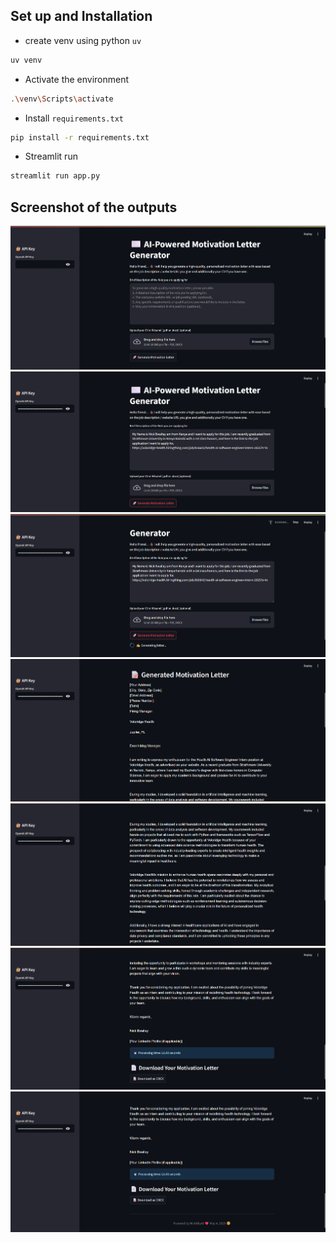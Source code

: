 ## Set up and Installation

- create venv using python `uv`

```bash
uv venv
```

- Activate the environment

```bash
.\venv\Scripts\activate
```

- Install `requirements.txt`

```bash
pip install -r requirements.txt
```

- Streamlit run

```bash
streamlit run app.py
```

## Screenshot of the outputs

![screenshot_1](assets/output1.png)
![screenshot_3](assets/output3.png)
![screenshot_2](assets/output2.png)
![screenshot_4](assets/output4.png)
![screenshot_5](assets/output5.png)
![screenshot_6](assets/output6.png)
![screenshot_7](assets/output7.png)
